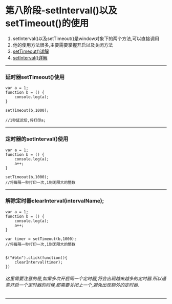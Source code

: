 # 第八阶段-setInterval()以及setTimeout()的使用
1. setInterval()以及setTimeout()是window对象下的两个方法,可以直接调用
2. 他的使用方法很多,主要需要掌握开启以及关闭方法
3. [setTimeout()详解](https://www.w3cschool.cn/jsref/met-win-settimeout.html)
4. [setInterval()详解](https://www.w3cschool.cn/jsref/met-win-setinterval.html)


---
### 延时器setTimeout()使用

```
var a = 1;
function b = () {
    console.log(a);
}

setTimeout(b,1000);

//1秒延迟后,将打印a;
```

---
### 定时器的setInterval()使用

```
var a = 1;
function b = () {
    console.log(a);
    a++;
}

setTimeout(b,1000);
//将每隔一秒打印一次,1到无限大的整数
```

---
### 解除定时器clearInterval(intervalName);
```
var a = 1;
function b = () {
    console.log(a);
    a++;
}

var timer = setTimeout(b,1000);
//将每隔一秒打印一次,1到无限大的整数


$("#btn").click(function(){
    clearInterval(timer);
})
```
###### 这里需要注意的是,如果多次开启同一个定时器,将会出现越来越多的定时器.所以通常开启一个定时器的时候,都需要关闭上一个,避免出现额外的定时器.
---
